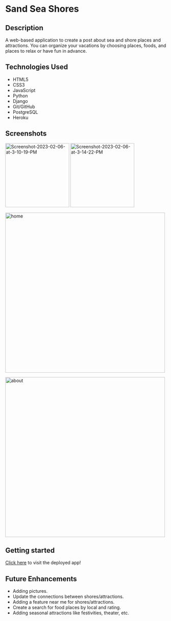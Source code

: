 # Sand Sea Shores

## Description

A web-based application to create a post about sea and shore places and attractions. You can organize your vacations by choosing places, foods, and places to relax or have fun in advance.

## Technologies Used

- HTML5
- CSS3
- JavaScript
- Python
- Django
- Git/GitHub
- PostgreSQL
- Heroku

## Screenshots

<a href="https://imgbb.com/"><img src="https://i.ibb.co/TBH0DS3/Screenshot-2023-02-06-at-3-10-19-PM.png" alt="Screenshot-2023-02-06-at-3-10-19-PM" width="200"></a> <a href="https://ibb.co/0h3K4Kv"><img src="https://i.ibb.co/bznFwFD/Screenshot-2023-02-06-at-3-14-22-PM.png" alt="Screenshot-2023-02-06-at-3-14-22-PM" width="200"></a>

<a href="https://ibb.co/L0L36Nh"><img src="https://i.ibb.co/x2pNGF8/home.png" alt="home" width="500"></a>

<a href="https://ibb.co/gyZPg8X"><img src="https://i.ibb.co/CBKM0yX/about.png" alt="about" width="500"></a>

## Getting started

[Click here](https://sandseashores.herokuapp.com/) to visit the deployed app!

## Future Enhancements

- Adding pictures.
- Update the connections between shores/attractions.
- Adding a feature near me for shores/attractions.
- Create a search for food places by local and rating.
- Adding seasonal attractions like festivities, theater, etc.
